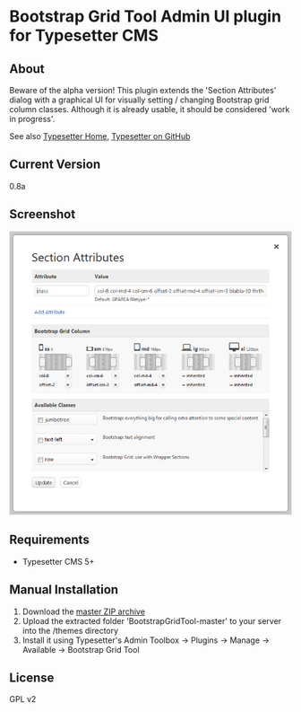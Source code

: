 # Bootstrap Grid Tool Admin UI plugin for Typesetter CMS #

## About ##

Beware of the alpha version! This plugin extends the 'Section Attributes' dialog with a graphical UI for visually setting / changing Bootstrap grid column classes. Although it is already usable, it should be considered 'work in progress'.

See also [Typesetter Home](https://www.typesettercms.com), [Typesetter on GitHub](https://github.com/Typesetter/Typesetter)

## Current Version
0.8a

## Screenshot ##

![Screenshot](/screenshot-1.png?raw=true)

## Requirements
* Typesetter CMS 5+

## Manual Installation
1. Download the [master ZIP archive](https://github.com/juek/BootstrapGridTool/archive/master.zip)
2. Upload the extracted folder 'BootstrapGridTool-master' to your server into the /themes directory
3. Install it using Typesetter's Admin Toolbox &rarr; Plugins &rarr; Manage &rarr; Available &rarr; Bootstrap Grid Tool

## License
GPL v2
